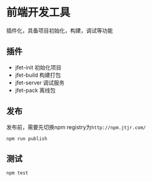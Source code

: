# 前端开发工具

插件化，具备项目初始化，构建，调试等功能

## 插件

- jfet-init 初始化项目
- jfet-build 构建打包
- jfet-server 调试服务
- jfet-pack 离线包

## 发布

发布前，需要先切换npm registry为`http://npm.jtjr.com/`

```shell
npm run publish
```

## 测试

```shell
npm test
```

